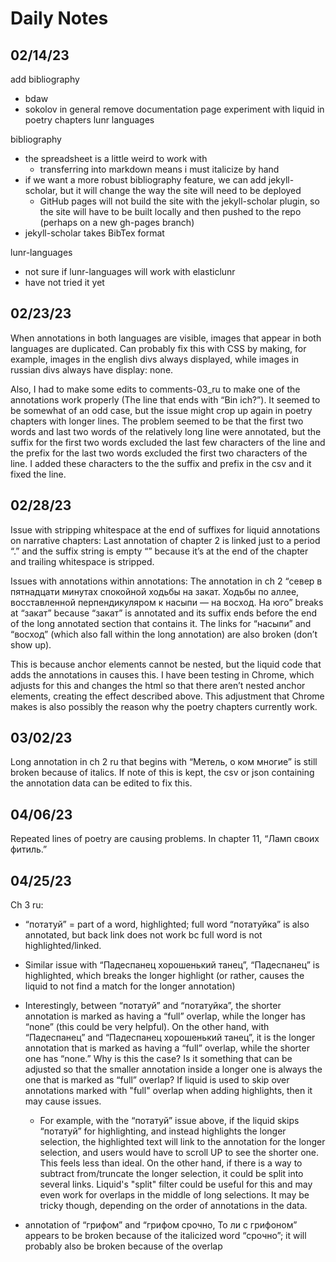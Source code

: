 # Daily Notes

## 02/14/23
add bibliography
- bdaw
- sokolov in general
remove documentation page
experiment with liquid in poetry chapters
lunr languages

bibliography
- the spreadsheet is a little weird to work with
    - transferring into markdown means i must italicize by hand
- if we want a more robust bibliography feature, we can add jekyll-scholar, but it will change the way the site will need to be deployed
    - GitHub pages will not build the site with the jekyll-scholar plugin, so the site will have to be built locally and then pushed to the repo (perhaps on a new gh-pages branch)
- jekyll-scholar takes BibTex format

lunr-languages
- not sure if lunr-languages will work with elasticlunr
- have not tried it yet

## 02/23/23

When annotations in both languages are visible, images that appear in both languages are duplicated. Can probably fix this with CSS by making, for example, images in the english divs always displayed, while images in russian divs always have display: none.

Also, I had to make some edits to comments-03_ru to make one of the annotations work properly (The line that ends with “Bin ich?”). It seemed to be somewhat of an odd case, but the issue might crop up again in poetry chapters with longer lines. The problem seemed to be that the first two words and last two words of the relatively long line were annotated, but the suffix for the first two words excluded the last few characters of the line and the prefix for the last two words excluded the first two characters of the line. I added these characters to the the suffix and prefix in the csv and it fixed the line.


## 02/28/23

Issue with stripping whitespace at the end of suffixes for liquid annotations on narrative chapters:
Last annotation of chapter 2 is linked just to a period “.” and the suffix string is empty “” because it’s at the end of the chapter and trailing whitespace is stripped.

Issues with annotations within annotations:
The annotation in ch 2 “север в пятнадцати минутах спокойной ходьбы на закат. Ходьбы по аллее, восставленной перпендикуляром к насыпи — на восход. На юго” breaks at “закат” because “закат” is annotated and its suffix ends before the end of the long annotated section that contains it. The links for “насыпи” and “восход” (which also fall within the long annotation) are also broken (don’t show up).

This is because anchor elements cannot be nested, but the liquid code that adds the annotations in causes this. I have been testing in Chrome, which adjusts for this and changes the html so that there aren’t nested anchor elements, creating the effect described above. This adjustment that Chrome makes is also possibly the reason why the poetry chapters currently work.

## 03/02/23

Long annotation in ch 2 ru that begins with “Метель, о ком многие” is still broken because of italics. If note of this is kept, the csv or json containing the annotation data can be edited to fix this.


## 04/06/23

Repeated lines of poetry are causing problems. In chapter 11, “Ламп своих фитиль.”

## 04/25/23

Ch 3 ru:
- “потатуй” = part of a word, highlighted; full word “потатуйка” is also annotated, but back link does not work bc full word is not highlighted/linked.
- Similar issue with “Падеспанец хорошенький танец”, “Падеспанец” is highlighted, which breaks the longer highlight (or rather, causes the liquid to not find a match for the longer annotation)
- Interestingly, between “потатуй” and “потатуйка”, the shorter annotation is marked as having a “full” overlap, while the longer has “none” (this could be very helpful). On the other hand, with “Падеспанец” and “Падеспанец хорошенький танец”, it is the longer annotation that is marked as having a “full” overlap, while the shorter one has “none.” Why is this the case? Is it something that can be adjusted so that the smaller annotation inside a longer one is always the one that is marked as “full” overlap? If liquid is used to skip over annotations marked with "full" overlap when adding highlights, then it may cause issues.
    - For example, with the “потатуй” issue above, if the liquid skips “потатуй” for highlighting, and instead highlights the longer selection, the highlighted text will link to the annotation for the longer selection, and users would have to scroll UP to see the shorter one. This feels less than ideal. On the other hand, if there is a way to subtract from/truncate the longer selection, it could be split into several links. Liquid's "split" filter could be useful for this and may even work for overlaps in the middle of long selections. It may be tricky though, depending on the order of annotations in the data.

- annotation of “грифом” and “грифом срочно, То ли с грифоном” appears to be broken because of the italicized word “срочно”; it will probably also be broken because of the overlap